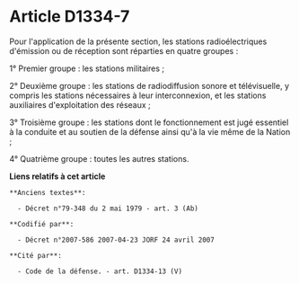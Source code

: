# Article D1334-7

Pour l'application de la présente section, les stations radioélectriques d'émission ou de réception sont réparties en quatre
groupes :

1° Premier groupe : les stations militaires ;

2° Deuxième groupe : les stations de radiodiffusion sonore et télévisuelle, y compris les stations nécessaires à leur
interconnexion, et les stations auxiliaires d'exploitation des réseaux ;

3° Troisième groupe : les stations dont le fonctionnement est jugé essentiel à la conduite et au soutien de la défense ainsi
qu'à la vie même de la Nation ;

4° Quatrième groupe : toutes les autres stations.

**Liens relatifs à cet article**

	**Anciens textes**:

	  - Décret n°79-348 du 2 mai 1979 - art. 3 (Ab)

	**Codifié par**:

	  - Décret n°2007-586 2007-04-23 JORF 24 avril 2007

	**Cité par**:

	  - Code de la défense. - art. D1334-13 (V)
